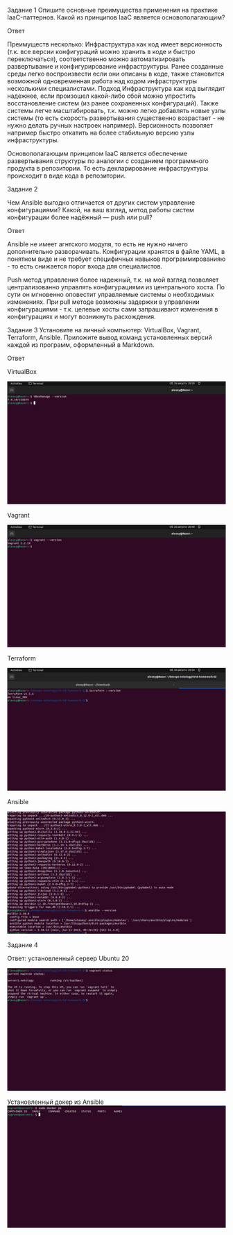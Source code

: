 Задание 1
Опишите основные преимущества применения на практике IaaC-паттернов.
Какой из принципов IaaC является основополагающим?

Ответ

Преимуществ несколько:
Инфраструктура как код имеет версионность (т.к. все версии конфигураций можно хранить в коде и быстро переключаться), соответственно можно автоматизировать развертывание и конфигурирование инфраструктуры. Ранее созданные среды легко воспроизвести если они описаны в коде, также становится возможной одновременная работа над кодом инфраструктуры несколькими специалистами. Подход Инфраструктура как код выглядит надежнее, если произошел какой-либо сбой можно упростить восстановление систем (из ранее сохраненных конфигураций). Также системы легче масштабировать, т.к. можно легко добавлять новые узлы системы (то есть скорость развертывания существенно возрастает - не нужно делать ручных настроек например). Версионность позволяет например быстро откатить на более стабильную версию узлы инфраструктуры.

Основополагающим принципом IaaC является обеспечение развертывания структуры по аналогии с созданием программного продукта в репозитории. То есть декларирование инфраструктуры происходит в виде кода в репозитории.

Задание 2

Чем Ansible выгодно отличается от других систем управление конфигурациями?
Какой, на ваш взгляд, метод работы систем конфигурации более надёжный — push или pull?

Ответ

Ansible не имеет агнтского модуля, то есть не нужно ничего дополнительно разворачивать. Конфигурации хранятся в файле YAML, в понятном виде и не требует специфичных навыков программированияю - то есть снижается порог входа для специалистов.


Push метод управления более надежный, т.к. на мой взгляд позволяет централизованно управлять конфигурациями из центрального хоста. По сути он мгновенно оповестит управляемые системы о необходимых изменениях. При pull методе возможны задержки в управлении конфигурациями - т.к. целевые хосты сами запрашивают изменения в конфигурациях и могут возникнуть расхождения.

Задание 3
Установите на личный компьютер:
VirtualBox,
Vagrant,
Terraform,
Ansible.
Приложите вывод команд установленных версий каждой из программ, оформленный в Markdown.

Ответ

VirtualBox

![Virtualbox](image.png)

Vagrant

![Vagrant](image-1.png)

Terraform

![Terraform](image-2.png)

Ansible

![Ansible](image-3.png)


Задание 4


Ответ:
установленный сервер Ubuntu 20

![Виртуальный сервер нетологии в Vagrant](image-4.png)

Установленный докер из Ansible
![Docker запущен внутри VM](image-5.png)
